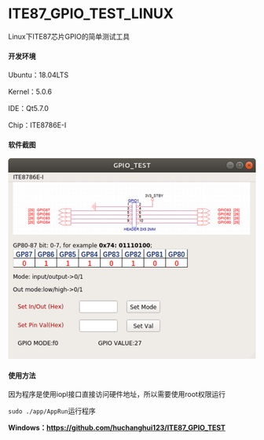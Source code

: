 # ITE87_GPIO_TEST_LINUX

Linux下ITE87芯片GPIO的简单测试工具



#### 开发环境

Ubuntu：18.04LTS  

Kernel：5.0.6

IDE：Qt5.7.0

Chip：ITE8786E-I



#### 软件截图

![GPIO](./code/main_form.png)

#### 使用方法

因为程序是使用iopl接口直接访问硬件地址，所以需要使用root权限运行

`sudo ./app/AppRun`运行程序


**Windows：https://github.com/huchanghui123/ITE87_GPIO_TEST**
